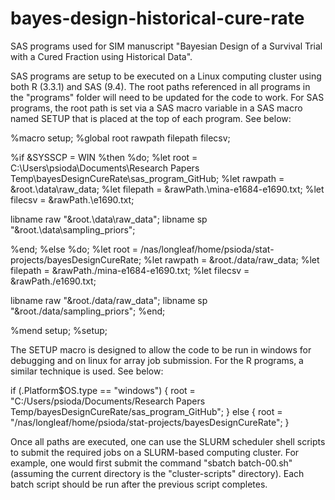 # bayes-design-historical-cure-rate
SAS programs used for SIM manuscript "Bayesian Design of a Survival Trial with a Cured Fraction using Historical Data".

SAS programs are setup to be executed on a Linux computing cluster using both R (3.3.1) and SAS (9.4). The root paths referenced in all programs in the "programs" folder will need to be updated for the code to work. For SAS programs, the root path is set via a SAS macro variable in a SAS macro named SETUP that is placed at the top of each program. See below:

%macro setup;
%global root rawpath filepath filecsv;

%if &SYSSCP = WIN %then %do;
  %let root     = C:\Users\psioda\Documents\Research Papers Temp\bayesDesignCureRate\sas_program_GitHub;
  %let rawpath  = &root.\data\raw_data;
  %let filepath = &rawPath.\mina-e1684-e1690.txt;
  %let filecsv  = &rawPath.\e1690.txt;

  libname raw "&root.\data\raw_data";
  libname sp "&root.\data\sampling_priors";



%end;
%else %do;
  %let root     = /nas/longleaf/home/psioda/stat-projects/bayesDesignCureRate;
  %let rawpath  = &root./data/raw_data;
  %let filepath = &rawPath./mina-e1684-e1690.txt;
  %let filecsv  = &rawPath./e1690.txt;

  libname raw "&root./data/raw_data";
  libname sp "&root./data/sampling_priors";
%end;

%mend setup;
%setup;

The SETUP macro is designed to allow the code to be run in windows for debugging and on linux for array job submission. For the R programs, a similar technique is used. See below:

if (.Platform$OS.type == "windows") {
           root = "C:/Users/psioda/Documents/Research Papers Temp/bayesDesignCureRate/sas_program_GitHub";
 } else {  root = "/nas/longleaf/home/psioda/stat-projects/bayesDesignCureRate";
 } 
 
Once all paths are executed, one can use the SLURM scheduler shell scripts to submit the required jobs on a SLURM-based computing cluster. For example, one would first submit the command "sbatch batch-00.sh" (assuming the current directory is the "cluster-scripts" directory). Each batch script should be run after the previous script completes.
 
